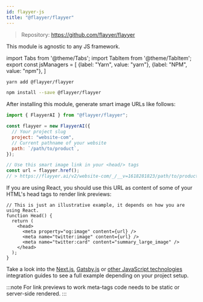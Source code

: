 ```yaml
---
id: flayyer-js
title: "@flayyer/flayyer"
---
```


> Repository: https://github.com/flayyer/flayyer

This module is agnostic to any JS framework.

<!-- MDX variables -->
import Tabs from '@theme/Tabs';
import TabItem from '@theme/TabItem';
export const jsManagers = [
  {label: "Yarn", value: "yarn"},
  {label: "NPM", value: "npm"},
]

<Tabs groupId="js-manager" defaultValue="yarn" values={jsManagers}>
<TabItem value="yarn">

```bash title="Terminal.app"
yarn add @flayyer/flayyer
```

</TabItem>

<TabItem value="npm">

```bash title="Terminal.app"
npm install --save @flayyer/flayyer
```

</TabItem>
</Tabs>

After installing this module, generate smart image URLs like follows:

```js
import { FlayyerAI } from "@flayyer/flayyer";

const flayyer = new FlayyerAI({
  // Your project slug
  project: "website-com",
  // Current pathname of your website
  path: `/path/to/product`,
});

// Use this smart image link in your <head/> tags
const url = flayyer.href();
// > https://flayyer.ai/v2/website-com/_/__v=1618281823/path/to/product
```

If you are using React, you should use this URL as content of some of your HTML's head tags to render link previews:

```tsx
// This is just an illustrative example, it depends on how you are using React.
function Head() {
  return (
    <head>
      <meta property="og:image" content={url} />
      <meta name="twitter:image" content={url} />
      <meta name="twitter:card" content="summary_large_image" />
    </head>
  );
}
```

Take a look into the [Next.js](/guides/javascript/nextjs), [Gatsby.js](/guides/javascript/gatsbyjs) or [other JavaScript technologies](/guides/get-started#javascript-guides) integration guides to see a full example depending on your project setup.

:::note
For link previews to work meta-tags code needs to be static or server-side rendered.
:::
